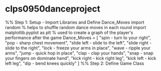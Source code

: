 # clps0950danceproject
%% Step 1: Setup - Import Libraries and Define Dance_Moves
import random % helps to shuffle random dance moves in each round
import matplotlib.pyplot as plt % used to create a graph of the player's performance after the game
Dance_Moves = [
    "spin - turn to your right", 
    "pop - sharp chest movement", 
    "slide left - slide to the left", 
    "slide right - slide to the right",
    "lock - freeze your arms in place",
    "wave - ripple your arms",
    "jump - quick hop in place",
    "clap - clap your hands",
    "snap - snap your fingers on dominate hand",
    "kick right - kick right leg",
    "kick left - kick left leg",
    "dip - bend knees quickly"
]
%% Step 2: Define Game Class
